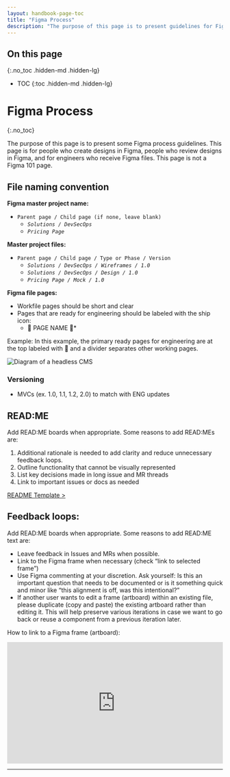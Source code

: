 ```yaml
---
layout: handbook-page-toc
title: "Figma Process"
description: "The purpose of this page is to present guidelines for Figma."
---
```


## On this page
{:.no_toc .hidden-md .hidden-lg}

- TOC
{:toc .hidden-md .hidden-lg}

# Figma Process
{:.no_toc}

The purpose of this page is to present some Figma process guidelines. This page is for people who create designs in Figma, people who review designs in Figma, and for engineers who receive Figma files. This page is not a Figma 101 page. 

## File naming convention

**Figma master project name:**
* `Parent page / Child page (if none, leave blank)`
    * *`Solutions / DevSecOps`* 
    * *`Pricing Page`*

**Master project files:**
* `Parent page / Child page / Type or Phase / Version`
    * *`Solutions / DevSecOps / Wireframes / 1.0`* 
    * *`Solutions / DevSecOps / Design / 1.0`*
    * *`Pricing Page / Mock / 1.0`*

**Figma file pages:**
* Workfile pages should be short and clear
* Pages that are ready for engineering should be labeled with the ship icon:
    * 🚢 PAGE NAME 🚢*

Example: In this example, the primary ready pages for engineering are at the top labeled with 🚢  and a divider separates other working pages. 

![Diagram of a headless CMS](/images/handbook/growth-marketing/figma-page-naming.png)

### Versioning
* MVCs (ex. 1.0, 1.1, 1.2, 2.0) to match with ENG updates

## READ:ME
Add READ:ME boards when appropriate. Some reasons to add READ:MEs are:

1. Additional rationale is needed to add clarity and reduce unnecessary feedback loops.
1. Outline functionality that cannot be visually represented
1. List key decisions made in long issue and MR threads
1. Link to important issues or docs as needed

[README Template >](https://www.figma.com/file/9GzJNLpyzlFmiimnmEfyt7/README-Templates?node-id=0%3A1)

## Feedback loops:
Add READ:ME boards when appropriate. Some reasons to add READ:ME text are:

* Leave feedback in Issues and MRs when possible.
* Link to the Figma frame when necessary (check “link to selected frame”)
* Use Figma commenting at your discretion. Ask yourself: Is this an important question that needs to be documented or is it something quick and minor like “this alignment is off, was this intentional?”
* If another user wants to edit a frame (artboard) within an existing file, please duplicate (copy and paste) the existing artboard rather than editing it. This will help preserve various iterations in case we want to go back or reuse a component from a previous iteration later.

How to link to a Figma frame (artboard):

<div style="position: relative; padding-bottom: 56.25%; height: 0;"><iframe src="https://www.loom.com/embed/742c94495ee8456cb59893659bd2688a" frameborder="0" webkitallowfullscreen mozallowfullscreen allowfullscreen style="position: absolute; top: 0; left: 0; width: 100%; height: 100%;"></iframe></div>



---

